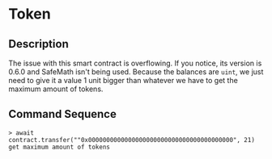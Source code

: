 # Token

## Description

The issue with this smart contract is overflowing. If you notice, its version
is 0.6.0 and SafeMath isn't being used. Because the balances are `uint`, we just
need to give it a value 1 unit bigger than whatever we have to get the maximum
amount of tokens.

## Command Sequence

```
> await contract.transfer(""0x0000000000000000000000000000000000000000", 21)
get maximum amount of tokens
```
